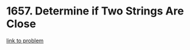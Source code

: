 # 1657. Determine if Two Strings Are Close

[link to problem](https://leetcode.com/problems/determine-if-two-strings-are-close/description/)
